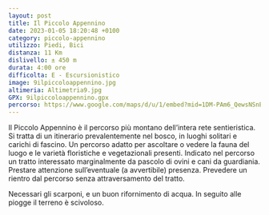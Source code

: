 ```yaml
---
layout: post
title: Il Piccolo Appennino
date: 2023-01-05 18:20:48 +0100
category: piccolo-appennino
utilizzo: Piedi, Bici
distanza: 11 Km
dislivello:	± 450 m
durata: 4:00 ore
difficolta:	E - Escursionistico
image: 9ilpiccoloappennino.jpg
altimeria: Altimetria9.jpg
GPX: 9ilpiccoloappennino.gpx
percorso: https://www.google.com/maps/d/u/1/embed?mid=1DM-PAm6_QewsNSnEMNUNheAZ8oVsvv0&ehbc=2E312
---
```


Il Piccolo Appennino è il percorso più montano dell’intera rete sentieristica. Si tratta di un itinerario prevalentemente nel bosco, in luoghi solitari e carichi di fascino. Un percorso adatto per ascoltare o vedere la fauna del luogo e le varietà floristiche e vegetazionali presenti.
Indicato nel percorso un tratto interessato marginalmente da pascolo di ovini e cani da guardiania. Prestare attenzione sull’eventuale (a avvertibile) presenza. Prevedere un rientro dal percorso senza attraversamento del tratto.

Necessari gli scarponi, e un buon rifornimento di acqua. In seguito alle piogge il terreno è scivoloso. 
